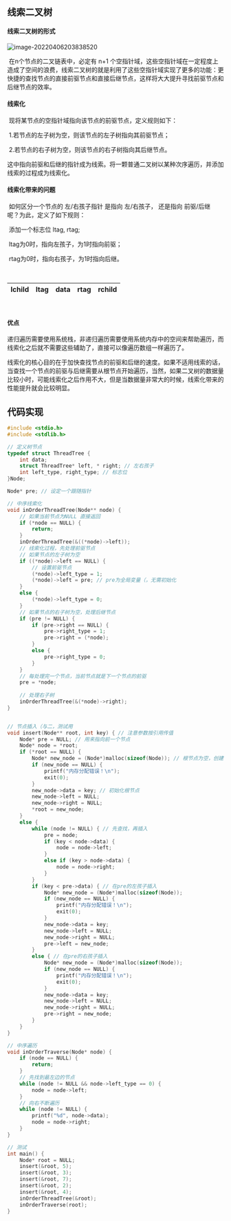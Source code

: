 ## 线索二叉树

#### 线索二叉树的形式
![image-20220406203838520](F:\study_notes\数据结构笔记\线索二叉树.assets\image-20220406203838520.png)

​        在n个节点的二叉链表中，必定有 n+1 个空指针域，这些空指针域在一定程度上造成了空间的浪费，线索二叉树的就是利用了这些空指针域实现了更多的功能：更快捷的查找节点的直接前驱节点和直接后继节点，这样将大大提升寻找前驱节点和后继节点的效率。

#### 线索化

​        现将某节点的空指针域指向该节点的前驱节点，定义规则如下：

​				1.若节点的左子树为空，则该节点的左子树指向其前驱节点；

​				2.若节点的右子树为空，则该节点的右子树指向其后继节点。

​        这中指向前驱和后继的指针成为线索。将一颗普通二叉树以某种次序遍历，并添加线索的过程成为线索化。

#### 线索化带来的问题

​		如何区分一个节点的 左/右孩子指针 是指向 左/右孩子， 还是指向 前驱/后继 呢？为此，定义了如下规则：

​				添加一个标志位 ltag, rtag;

​				ltag为0时，指向左孩子，为1时指向前驱；

​				rtag为0时，指向右孩子，为1时指向后继。

​			

| lchild | ltag | data | rtag | rchild |
| :----: | :--: | :--: | :--: | :----: |

​		

#### 优点

​		递归遍历需要使用系统栈，非递归遍历需要使用系统内存中的空间来帮助遍历，而线索化之后就不需要这些辅助了，直接可以像遍历数组一样遍历了。

​		线索化的核心目的在于加快查找节点的前驱和后继的速度。如果不适用线索的话，当查找一个节点的前驱与后继需要从根节点开始遍历，当然，如果二叉树的数据量比较小时，可能线索化之后作用不大，但是当数据量非常大的时候，线索化带来的性能提升就会比较明显。

## 代码实现

```c
#include <stdio.h>
#include <stdlib.h>

// 定义树节点
typedef struct ThreadTree {
	int data;
	struct ThreadTree* left, * right; // 左右孩子
	int left_type, right_type; // 标志位
}Node;

Node* pre; // 设定一个跟随指针

// 中序线索化
void inOrderThreadTree(Node** node) {
	// 如果当前节点为NULL 直接返回
	if (*node == NULL) {
		return;
	}
	inOrderThreadTree(&((*node)->left));
	// 线索化过程，先处理前驱节点
	// 如果节点的左子树为空
	if ((*node)->left == NULL) {
		// 设置前驱节点
		(*node)->left_type = 1;
		(*node)->left = pre; // pre为全局变量（，无需初始化
	}
	else {
		(*node)->left_type = 0;
	}
	// 如果节点的右子树为空，处理后继节点
	if (pre != NULL) {
		if (pre->right == NULL) {
			pre->right_type = 1;
			pre->right = (*node);
		}
		else {
			pre->right_type = 0;
		}
	}
	// 每处理完一个节点，当前节点就是下一个节点的前驱
	pre = *node;
	
	// 处理右子树
	inOrderThreadTree(&(*node)->right);
}


// 节点插入（与二，测试用
void insert(Node** root, int key) { // 注意参数按引用传值
	Node* pre = NULL; // 用来指向前一个节点
	Node* node = *root;
	if (*root == NULL) {
		Node* new_node = (Node*)malloc(sizeof(Node)); // 根节点为空，创建一个根节点
		if (new_node == NULL) {
			printf("内存分配错误！\n");
			exit(0);
		}
		new_node->data = key; // 初始化根节点
		new_node->left = NULL;
		new_node->right = NULL;
		*root = new_node;
	}
	else {
		while (node != NULL) { // 先查找，再插入
			pre = node;
			if (key < node->data) {
				node = node->left;
			}
			else if (key > node->data) {
				node = node->right;
			}
		}
		if (key < pre->data) { // 在pre的左孩子插入
			Node* new_node = (Node*)malloc(sizeof(Node));
			if (new_node == NULL) {
				printf("内存分配错误！\n");
				exit(0);
			}
			new_node->data = key;
			new_node->left = NULL;
			new_node->right = NULL;
			pre->left = new_node;
		}
		else { // 在pre的右孩子插入
			Node* new_node = (Node*)malloc(sizeof(Node));
			if (new_node == NULL) {
				printf("内存分配错误！\n");
				exit(0);
			}
			new_node->data = key;
			new_node->left = NULL;
			new_node->right = NULL;
			pre->right = new_node;
		}
	}
}

// 中序遍历
void inOrderTraverse(Node* node) {
	if (node == NULL) {
		return;
	}
	// 先找到最左边的节点
	while (node != NULL && node->left_type == 0) {
		node = node->left;
	}
	// 向右不断遍历
	while (node != NULL) {
		printf("%d", node->data);
		node = node->right;
	}
}

// 测试
int main() {
	Node* root = NULL;
	insert(&root, 5);
	insert(&root, 3);
	insert(&root, 7);
	insert(&root, 2);
	insert(&root, 4);
	inOrderThreadTree(&root);
	inOrderTraverse(root);
}
```



